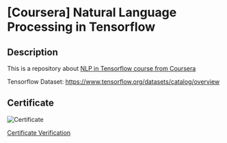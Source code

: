 # [Coursera] Natural Language Processing in Tensorflow

## Description

This is a repository about [NLP in Tensorflow course from Coursera](https://www.coursera.org/learn/natural-language-processing-tensorflow)

Tensorflow Dataset: https://www.tensorflow.org/datasets/catalog/overview

## Certificate
![Certificate](https://s3.ap-northeast-2.amazonaws.com/cdn.bkshin.com/tistory/Coursera_NLP-1.jpg)

[Certificate Verification](https://coursera.org/share/17b3f00546457b445f232db79f1e7424)
